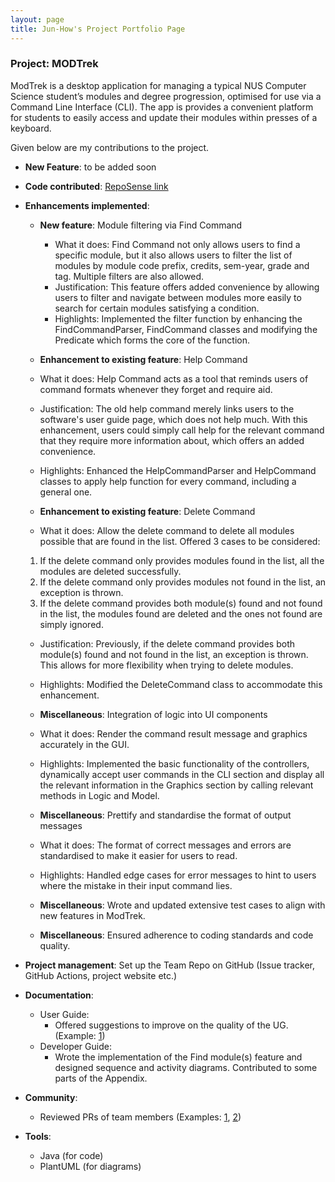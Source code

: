 ```yaml
---
layout: page
title: Jun-How's Project Portfolio Page
---
```


### Project: MODTrek

ModTrek is a desktop application for managing a typical NUS Computer Science student’s modules and degree progression, optimised for use via a Command Line Interface (CLI).
The app is provides a convenient platform for students to easily access and update their modules within presses of a keyboard.

Given below are my contributions to the project.

* **New Feature**: to be added soon

* **Code contributed**: [RepoSense link](https://nus-cs2103-ay2223s2.github.io/tp-dashboard/?search=jun-how&breakdown=true)

* **Enhancements implemented**:
  * **New feature**: Module filtering via Find Command
    * What it does: Find Command not only allows users to find a specific module, but it also allows users to filter the list of modules by module code prefix, credits, sem-year, grade and tag. Multiple filters are also allowed.
    * Justification: This feature offers added convenience by allowing users to filter and navigate between modules more easily to search for certain modules satisfying a condition.
    * Highlights: Implemented the filter function by enhancing the FindCommandParser, FindCommand classes and modifying the Predicate which forms the core of the function.

  * **Enhancement to existing feature**: Help Command
  * What it does: Help Command acts as a tool that reminds users of command formats whenever they forget and require aid.
  * Justification: The old help command merely links users to the software's user guide page, which does not help much. With this enhancement, users could simply call help for the relevant command that they require more information about, which offers an added convenience.
  * Highlights: Enhanced the HelpCommandParser and HelpCommand classes to apply help function for every command, including a general one.

  * **Enhancement to existing feature**: Delete Command
  * What it does: Allow the delete command to delete all modules possible that are found in the list. Offered 3 cases to be considered:
  1) If the delete command only provides modules found in the list, all the modules are deleted successfully.
  2) If the delete command only provides modules not found in the list, an exception is thrown.
  3) If the delete command provides both module(s) found and not found in the list, the modules found are deleted and the ones not found are simply ignored.
  * Justification: Previously, if the delete command provides both module(s) found and not found in the list, an exception is thrown. This allows for more flexibility when trying to delete modules.
  * Highlights: Modified the DeleteCommand class to accommodate this enhancement.

  * **Miscellaneous**: Integration of logic into UI components
  * What it does: Render the command result message and graphics accurately in the GUI.
  * Highlights: Implemented the basic functionality of the controllers, dynamically accept user commands in the CLI section and display all the relevant information in the Graphics section by calling relevant methods in Logic and Model.

  * **Miscellaneous**: Prettify and standardise the format of output messages
  * What it does: The format of correct messages and errors are standardised to make it easier for users to read.
  * Highlights: Handled edge cases for error messages to hint to users where the mistake in their input command lies.

  * **Miscellaneous**: Wrote and updated extensive test cases to align with new features in ModTrek.

  * **Miscellaneous**: Ensured adherence to coding standards and code quality.

* **Project management**: Set up the Team Repo on GitHub (Issue tracker, GitHub Actions, project website etc.)

* **Documentation**:
  * User Guide: 
    * Offered suggestions to improve on the quality of the UG. (Example: [1](https://github.com/AY2223S2-CS2103T-T13-1/tp/issues/88))
  * Developer Guide: 
    * Wrote the implementation of the Find module(s) feature and designed sequence and activity diagrams. Contributed to some parts of the Appendix.

* **Community**: 
  * Reviewed PRs of team members (Examples: [1](https://github.com/AY2223S2-CS2103T-T13-1/tp/pull/45), [2](https://github.com/AY2223S2-CS2103T-T13-1/tp/pull/165))

* **Tools**: 
  * Java (for code)
  * PlantUML (for diagrams)
